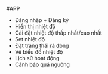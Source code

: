 #APP 
- Đăng nhập + Đăng ký
- Hiển thị nhiệt độ
- Cài đặt nhiệt độ thấp nhất/cao nhất
- Set nhiệt độ
- Đặt trạng thái rã đông
- Vẽ biểu đồ nhiệt độ
- Lịch sử hoạt động
- Cảnh báo quá ngưỡng